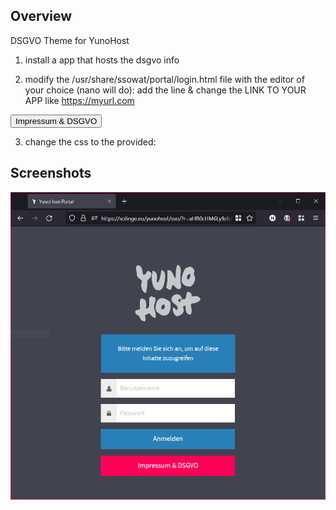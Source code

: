 ## Overview
DSGVO Theme for YunoHost

1.  install a app that hosts the dsgvo info


2. modify the /usr/share/ssowat/portal/login.html file with the editor of your choice (nano will do):
add the line & change the LINK TO YOUR APP like https://myurl.com
<input type="button" onclick="window.location.href='LINK TO APP';" value="Impressum & DSGVO" class="btn dsgvo-btn large-btn"/>

3. change the css to the provided:

## Screenshots
![](./screenshots/screenshot.png)
